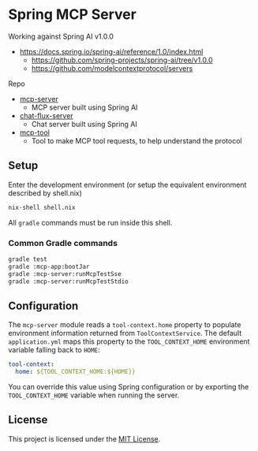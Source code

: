 
# Spring MCP Server

Working against Spring AI v1.0.0

- https://docs.spring.io/spring-ai/reference/1.0/index.html
  - https://github.com/spring-projects/spring-ai/tree/v1.0.0
  - https://github.com/modelcontextprotocol/servers

Repo
- [mcp-server](./mcp-server)
  - MCP server built using Spring AI
- [chat-flux-server](./chat-flux-server)
  - Chat server built using Spring AI
- [mcp-tool](./mcp-tool)
  - Tool to make MCP tool requests, to help understand the protocol

## Setup

Enter the development environment (or setup the equivalent environment described by shell.nix)

```bash
nix-shell shell.nix
```

All `gradle` commands must be run inside this shell.

### Common Gradle commands

```bash
gradle test
gradle :mcp-app:bootJar
gradle :mcp-server:runMcpTestSse
gradle :mcp-server:runMcpTestStdio
```

## Configuration

The `mcp-server` module reads a `tool-context.home` property to populate
environment information returned from `ToolContextService`. The default
`application.yml` maps this property to the `TOOL_CONTEXT_HOME` environment
variable falling back to `HOME`:

```yaml
tool-context:
  home: ${TOOL_CONTEXT_HOME:${HOME}}
```

You can override this value using Spring configuration or by exporting the
`TOOL_CONTEXT_HOME` variable when running the server.

## License

This project is licensed under the [MIT License](./LICENSE).

